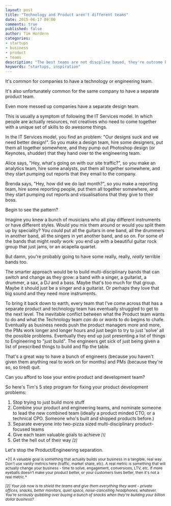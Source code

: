 ```yaml
---
layout: post
title: "Technology and Product aren't different teams"
date: 2015-06-17 09:00
comments: true
published: false
author: Tim Hordern
categories:
- startups
- business
- product
- teams
description: "The best teams are not discpline based, they're outcome based"
keywords: "startups, inspiration"
---
```


It's common for companies to have a technology or engineering team.

It's also unfortunately common for the same company to have a separate product team.

Even more messed up companies have a separate design team.

This is usually a symptom of following the IT Services model. In which people are actually resources,
not creatives who need to come together with a unique set of skills to do awesome things.

In the IT Services model, you find an problem: "Our designs suck and we need better design!". So you
make a design team, hire some designers, put them all together somewhere, and they pump out
Photoshop design (or Keynotes, shudder) that they hand over to the engineering team.

Alice says, "Hey, what's going on with our site traffic?", so you make an analytics team, hire some
analysts, put them all together somewhere, and they start pumping out reports that they email to the
company.

Brenda says, "Hey, how did we do last month?", so you make a reporting team, hire some reporting
people, put them all together somewhere, and they start pumping out reports and visualisations that
they give to their boss.

Begin to see the pattern?

Imagine you knew a bunch of musicians who all play different instruments or have different styles.
Would you mix them around or would you split them up by speciality? You *could* put all the guitars
in one band, all the drummers in another band, all the singers in yet another band, and so on. For
some of the bands that might *really* work: you end up with a beautiful guitar rock group that just
jams, or an acapella quartet.

But damn, you're probably going to have some really, really, *really* terrible bands too.

The smarter approach would be to build multi-disciplinary bands that can switch and change as they
grow: a band with a singer, a guitarist, a drummer, a sax, a DJ and a bass. Maybe that's too much
for that group. Maybe it should just be a singer and a guitarist. Or perhaps they love that big
sound and they need more instruments.

To bring it back down to earth, every team that I've come across that has a separate product and
technology team has eventually struggled to get to the next level. The inevitable conflict between
what the Product team wants to do and what the Technology team *can* do or *wants* to do begins to
chafe. Eventually as business needs push the product managers more and more, the PMs work longer and
longer hours and just begin to try to just 'solve' all the possible problems. Eventually they end up
just presenting a list of things to Engineering to "just build". The engineers get sick of just
being given a list of prescribed things to build and flip the table.

That's a great way to have a bunch of engineers (because you haven't given them anything real to
work on for months) and PMs (because they're so, so tired) quit.

Can you afford to lose your entire product and development team?

So here's Tim's 5 step program for fixing your product development problems:

1. Stop trying to just build more stuff
2. Combine your product and engineering teams, and nominate someone to lead the new combined team
   (ideally a product minded CTO, or a technical CPO. Someone who's built and shipped products
   before.)
3. Separate everyone into two-pizza sized multi-disciplinary product-focused teams
4. Give each team valuable goals to achieve <small>*[1]*</small>
5. Get the hell out of their way <small>*[2]*</small>

Let's stop the Product/Engineering separation.

<small>
  *[1] A valuable goal is something that actually builds your business in a tangible, real way.
  Don't use vanity metrics here (traffic, market share, etc). A real metric is something that will
  actually change your business - time to solve, engagement, conversions, LTV, etc. If more eyeballs
  doesn't make your product better, or your customers lives better, then it's not a real metric.*

  *[2] Your job now is to shield the teams and give them everything they want - private offices,
  snacks, better monitors, quiet space, noise-cancelling headphones, whatever. You're seriously
  quibbling over buying a bunch of snacks when they're building your billion dollar business?*
</small>